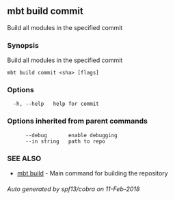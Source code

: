 ## mbt build commit

Build all modules in the specified commit

### Synopsis


Build all modules in the specified commit
	

```
mbt build commit <sha> [flags]
```

### Options

```
  -h, --help   help for commit
```

### Options inherited from parent commands

```
      --debug       enable debugging
      --in string   path to repo
```

### SEE ALSO
* [mbt build](mbt_build.md)	 - Main command for building the repository

###### Auto generated by spf13/cobra on 11-Feb-2018
